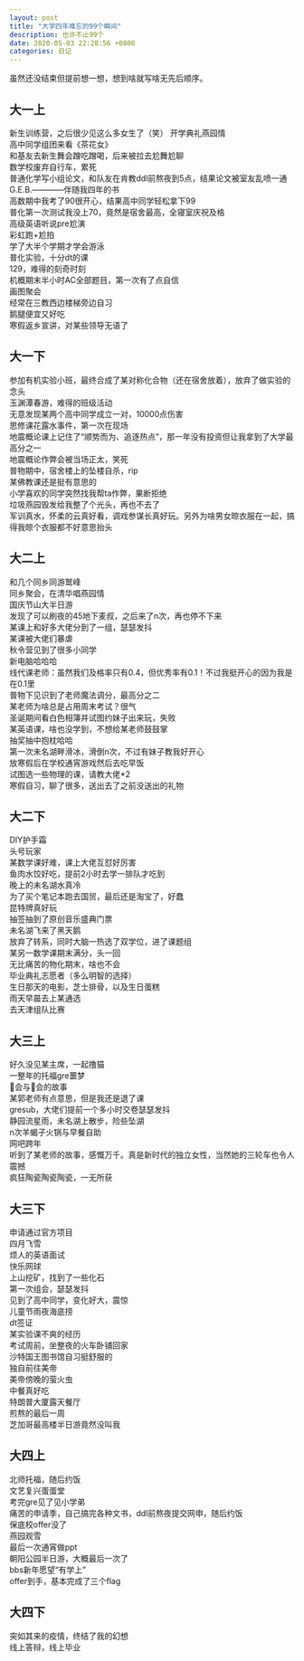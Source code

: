 ```yaml
---
layout: post
title: "大学四年难忘的99个瞬间"
description: 也许不止99个 
date: 2020-05-03 22:28:56 +0800
categories: 日记
---
```


虽然还没结束但提前想一想，想到啥就写啥无先后顺序。

## 大一上

新生训练营，之后很少见这么多女生了（笑） 
开学典礼燕园情  
高中同学组团来看《茶花女》  
和基友去新生舞会蹭吃蹭喝，后来被拉去尬舞尬聊  
数学校废弃自行车，累死  
普通化学写小组论文，和队友在肯教ddl前熬夜到5点，结果论文被室友乱喷一通  
G.E.B.————伴随我四年的书  
高数期中我考了90很开心，结果高中同学轻松拿下99  
普化第一次测试我没上70，竟然是宿舍最高，全寝室庆祝及格  
高级英语听说pre尬演  
彩虹跑+尬拍  
学了大半个学期才学会游泳  
普化实验，十分dt的课  
129，难得的刻奇时刻  
机概期末半小时AC全部题目，第一次有了点自信  
画图聚会  
经常在三教西边楼梯旁边自习  
鹅腿便宜又好吃  
寒假返乡宣讲，对某些领导无语了  

## 大一下

参加有机实验小班，最终合成了某对称化合物（还在宿舍放着），放弃了做实验的念头  
玉渊潭春游，难得的班级活动  
无意发现某两个高中同学成立一对，10000点伤害  
思修课花露水事件，第一次在现场  
地震概论课上记住了“顺势而为、追逐热点”，那一年没有投资但让我拿到了大学最高分之一  
地震概论作弊会被当场正太，笑死  
普物期中，宿舍楼上的坠楼自杀，rip  
某佛教课还是挺有意思的  
小学喜欢的同学突然找我帮ta作弊，果断拒绝  
垃圾燕园毁发给我整了个光头，再也不去了  
军训真水，怀柔的云真好看，调戏参谋长真好玩。另外为啥男女晾衣服在一起，搞得我晾个衣服都不好意思抬头  

## 大二上

和几个同乡同游鹫峰  
同乡聚会，在清华唱燕园情  
国庆节山大半日游  
发现了可以刷夜的45地下麦叔，之后来了n次，再也停不下来  
某课上和好多大佬分到了一组，瑟瑟发抖  
某课被大佬们暴虐  
秋令营见到了很多小同学  
新电脑哈哈哈  
线代课老师：虽然我们及格率只有0.4，但优秀率有0.1！不过我挺开心的因为我是在0.1里  
普物下见识到了老师魔法调分，最高分之二  
某老师为啥总是占用周末考试？很气  
圣诞期间看白色相簿并试图约妹子出来玩，失败  
某英语课，啥也没学到，不想给某老师鼓鼓掌  
抽奖抽中抱枕哈哈  
第一次未名湖畔滑冰，滑倒n次，不过有妹子教我好开心  
放寒假后在学校通宵游戏然后去吃早饭  
试图选一些物理的课，请教大佬*2  
寒假自习，聊了很多，送出去了之前没送出的礼物  

## 大二下

DIY护手霜  
头号玩家  
某数学课好难，课上大佬互怼好厉害  
鱼肉水饺好吃，提前2小时去学一排队才吃到  
晚上的未名湖水真冷  
为了买个笔记本跑去国贸，最后还是淘宝了，好蠢  
昆特牌真好玩  
抽签抽到了原创音乐盛典门票  
未名湖飞来了黑天鹅  
放弃了转系，同时大脑一热选了双学位，进了课题组  
某另一数学课期末满分，头一回  
无比痛苦的物化期末，啥也不会  
毕业典礼志愿者（多么明智的选择）  
生日那天的电影，芝士排骨，以及生日蛋糕  
雨天早晨去上某通选  
去天津组队比赛  

## 大三上

好久没见某主席，一起撸猫  
一整年的托福gre噩梦  
🐎会与🦌会的故事  
某郭老师有点意思，但是我还是退了课  
gresub，大佬们提前一个多小时交卷瑟瑟发抖  
静园流星雨，未名湖上散步，险些坠湖  
n次羊蝎子火锅与早餐自助  
网吧跨年  
听到了某老师的故事，感慨万千。真是新时代的独立女性，当然她的三轮车也令人震撼  
疯狂陶瓷陶瓷陶瓷，一无所获  

## 大三下

申请通过官方项目  
四月飞雪  
烦人的英语面试  
快乐网球  
上山挖矿，找到了一些化石  
第一次组会，瑟瑟发抖  
见到了高中同学，变化好大，震惊  
儿童节雨夜海底捞  
dt签证  
某实验课不爽的经历  
考试周前，坐整夜的火车卧铺回家  
沙特国王图书馆自习挺舒服的  
独自前往美帝  
美帝傍晚的萤火虫  
中餐真好吃  
特朗普大厦露天餐厅  
煎熬的最后一周  
芝加哥最高楼半日游竟然没叫我  

## 大四上

北师托福，随后约饭  
文艺复兴蛋蛋堂  
考完gre见了见小学弟  
痛苦的申请季，自己搞完各种文书，ddl前熬夜提交网申，随后约饭  
保底校offer没了  
燕园观雪  
最后一次通宵做ppt  
朝阳公园半日游，大概最后一次了  
bbs新年愿望“有学上”  
offer到手，基本完成了三个flag  

## 大四下

突如其来的疫情，终结了我的幻想  
线上答辩，线上毕业  
